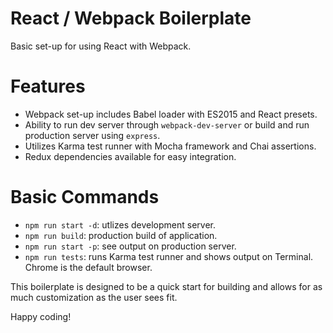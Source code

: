 # React / Webpack Boilerplate

Basic set-up for using React with Webpack. 

# Features
- Webpack set-up includes Babel loader with ES2015 and React presets.
- Ability to run dev server through `webpack-dev-server` or build and run production server using `express`.
- Utilizes Karma test runner with Mocha framework and Chai assertions.
- Redux dependencies available for easy integration.

# Basic Commands
- `npm run start -d`: utlizes development server.
- `npm run build`: production build of application.
- `npm run start -p`: see output on production server.
- `npm run tests`: runs Karma test runner and shows output on Terminal. Chrome is the default browser.

This boilerplate is designed to be a quick start for building and allows for as much customization as the user sees fit.

Happy coding!
